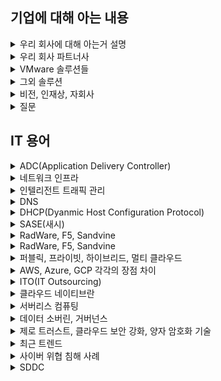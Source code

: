 ## 기업에 대해 아는 내용

<details markdown = "1">
<summary>우리 회사에 대해 아는거 설명</summary>
오픈베이스는 글로벌 No.1 솔루션들과 자체 노하우를 기반으로 하이브리드 클라우드 및 클라우드 시큐리티의 컨설팅, 설계, 구축, 빌링까지 토탈 서비스를 제공하는 기업입니다.<br>
주요 사업 부문으로는 하이브리드 및 멀티클라우드, 네트워크 보안 솔루션, ADC 및 네트워크 인프라, ITO 서비스를 제공 드리고 있습니다.
여기서 클라우드 솔루션 같은 경우에는 오픈베이스만의 전문 기술력과 인력을 기반으로 고객분들의 워크로드를 정확하게 파악하고, AWS, 애저, 브로드컴(여기 속한 VMWare는 프라이빗 클라우드 선두), 네이버 클라우와 같이 업계 선두 기업과의 파트너십을 체결하여 퍼블릭과 프라이빗을 아우르는 서비스를 제공드리고 있습니다.<br> 
<br>
(컨설팅 및 마이그레이션 서비스, 브로드컴의 VMWare VSphere(데이터 센터를 클라우드 컴퓨팅 인프라로 전환하는 솔루션),NSX(Vmware의 네트워크 가상화 및 보안 플랫폼), VSAN(로컬 물리 스토리지를 가상화하여, 스토리지 풀로 변환), ARIA(AI 지원 인프라 및 App), 탄주(멀티 클라우드 애플리케이션 개발 및 배포 플랫폼) 판매. F5 사의 Big ip(하이브리드 및 멀티클라우드 환경에서의 보안과 가용성 보장 솔루션), AWS 컨설팅 및 구축 사업, 알트 로직 사의 MDR(Managed Detection and REsponse) 서비스 판매. SaaS 환경의 기업 데이터 보호를 위한 FortiCASB 판매 등<br>
<br>
보안 솔루션은 빠르게 변화하는 보안 위협에 대응하기 위해 Anti-APT나 Anti-DDoS, WAF,SSL 암복호화, 웹 어플리케이션 공격 방어와 같은 솔루션을 제공드리고 있습니다. 특히 Fortinet(포티넷), Trellix(트렐릭스), Logpresso와 같은 우수한 벤더들과 협력하여 고객분들에게 맞춤형 보안 컨설팅 및 기술 지원 서비스를 제공하고 있습니다.
<br>
(수산 아이엔티의 암호화 트래픽 추적 솔루션과, 시스코 솔루션도 판다)<br>
<br>
네트워크 인프라 분야에서는 국내 최초로 ADC 사업을 시작한 경험과 역량을 기반으로, L2부터 L7까지 전반적인 네트워크 인프라 솔루션과 인텔리전트 트래픽 관리, 그리고 SASE(새시) 같은 최신 보안 기술까지 종합적으로 제공드리고 있습니다<br> 
특히 네트워크 솔루션 공급 관련해서는 라드웨어, F5, Sandvine와 같은 글로벌 파트너와 함께 맞춤형 서비스를 제공드리고 있습니다.<br>
<br>
ITO 서비스는 오픈베이스만의 ITO 방법론과 노하우를 기반으로, 국제 표준에 적합할 뿐만아니라 효율적이고 안정된 서비스를 제공드리고 있습니다.<br> 
<br>
이 외에도 오픈베이스만의 기술력을 기반으로 ADC를 통합적으로 관리할 수 있는 ADCSmart, APT 탐지 시스템과의 연동을 통해 위협 정보를 실시간으로 공유 및 관리할 수 있는 TARGOS(타르고스),그리고 AI를 접목한 원격 보안관제 서비스를 제공하고 있습니다.<br>
<br>
</details>


<details markdown = "1">
<summary>우리 회사 파트너사</summary>
퍼블릭 클라우드 부문 : AWS, 애저, 네이버 및 케이티 클라우드<br>
프라이빗 클라우드 부문 : VMware, Dell 테크놀로지스<br>
보안 쪽 관련해서는 카본 블렉이나, 포티넷, 얼럿 로직 제품들 판매<br>
</details>

<details markdown = "1">
<summary>VMware 솔루션들</summary>
VSphere는 서버 가상화를 통해 클라우드 인프라로 전환하는 것을 돕는 도구<br>
VSAN : 로컬 디스크를 합하여 공유 스토리지를 구성하는 서비스<br>
NSX : 가상화별 세분화된 보안을 제공하는 서비스<br>
VMware Log insight : 인프라 및 App 위한 지능형 로그 관리<br>
VRealize Network Insight : 물리적 가상 네트워크 통합하고 가시성 확보, 성능 및 가용성 개선에 도움주는 서비스<br>
VRealize Automation : 서버 자동화 및 프로비저닝 속도 향상<br>
VMWare Tanzu : 컨테이너·쿠버네티스를 중심으로 멀티클라우드 앱 개발·운영을 지원하는 플랫폼<br> 
VMware Horizon : VDI(가상 데스크톱 인프라) 통한 업무 연속성 및 가상화 인프라 풀스택 제공<br>  
<br>
</details>

<details markdown = "1">
<summary>그외 솔루션</summary>
SD-WAN 분야 리더 VelouCloud 제품 판매 (VMware SD-WAN의 구성요소, 소프트웨어로 트래픽을 제어하고 최적화하는 차세대 WAN(광역 네트워크 기술) 기술)<br>
WorkSpace One : 디바이스 통합 보안관리 및 어플 관리 <br>
Carbon Black 제품 : 클라우드 네이티브 엔드포인트 보호 분야 리더<br>
포티넷 제품 : 차세대 보안 솔루션 제공<br>
얼럿 로직 제품 : MDR 선두 주자로, 차세대 위협 관리 시스템 제공<br>
<br>
</details>

<details markdown = "1">
<summary>비전, 인재상, 자회사</summary>
고객의 디지털 전환 여정과 성공을 함께하는 기업으로 고객의 행복과 성장을 도우며 사회적 가치를 창출한다.<br>
고객 중심, 실행, 신용<br>
데이터 전문기업 데이터솔루션, 보안 관련 전문 기업인 시큐웨이브, 그리고 오픈 인텔스가 있음<br>
</details>

<details markdown = "1">
<summary>질문</summary>
제가 이일 맡는다면 어떤 솔루션을 주로 담당할지?<br>
기업 영업 본부, 금융영업 본부, 전략보안영업 본부, CNS(Cloud & Network Service) 영업 본부, 디지털 영업 본부, SDI 영업 본부<br>
</details>

## IT 용어
<details markdown = "1">
<summary>ADC(Application Delivery Controller)</summary>
애플리케이션의 트래픽을 지능적으로 분산,보안,최적화하는 장비나 소프트웨어(일종의 고급 로드 밸런서)<br>
-> L4, L7 로드밸런싱, SSL 종료, 애플리케이션 가속화(캐싱,압축), App의 방화벽 연계, 헬스체킹 및 모니터링<br>
<br>
</details>

<details markdown = "1">
<summary>네트워크 인프라</summary>
데이터 통신을 가능하게 하는 장비의 집합)<br>
-> 라우터(IP 주소를 기반으로 패킷을 목적지에 전달, 다른 네트워크 끼리 연결 담당)<br>
, 스위치(MAC 주소를 기반으로 패킷을 목적지에 전달, 같은 네트워크 안의 장비끼리 데이터 교환)<br>
,방화벽, 무선 AP, 케이블, 네트워크 보안장비 등<br>
<br>
</details>

<details markdown = "1">
<summary>인텔리전트 트래픽 관리</summary>
트래픽을 단순히 분산하는 것이 아니라, 종류 우선순위 패턴 분석해서 지능적으로 처리<br>
<br>
</details>

<details markdown = "1">
<summary>DNS</summary>
도메인 이름을 IP로 변환<br>
</details>

<details markdown = "1">
<summary>DHCP(Dyanmic Host Configuration Protocol)</summary>
네트워크에 연결된 장치들에게 IP 주소와 기타 네트워크 설정을 자동으로 할당하는 프로토콜
</details>

<details markdown = "1">
<summary>SASE(새시)</summary>
네트워크와 보안 기능을 클라우드 기반으로 통합해서, 사용자나 디바이스가 어디에 있든지 엣지 지점을 통해서 안전하고 빠르게 APP에 접근할 수 있도록 해주는 아키택처
</details>

<details markdown = "1">
<summary>RadWare, F5, Sandvine</summary>
라드웨어, 에프파이브, 샌드바인 모두 글로벌 SW 회사<br>
라드웨어는 데이터센터 용 애플리케이션 보안 및 전송 솔루션 분야 글로벌 리더(디도스, 애플리케이션 보안)<br>
에프파이브는 로드밸런싱 관련 솔루션 글로벌 리더(대표 제품 : BIG IP)<br>
샌드바인은 네트워크 트래픽 분석이나 제어 관련 글로벌 리더<br>
</details>

<details markdown = "1">
<summary>RadWare, F5, Sandvine</summary>
라드웨어, 에프파이브, 샌드바인 모두 글로벌 SW 회사<br>
라드웨어는 데이터센터 용 애플리케이션 보안 및 전송 솔루션 분야 글로벌 리더(디도스, 애플리케이션 보안)<br>
에프파이브는 로드밸런싱 관련 솔루션 글로벌 리더(대표 제품 : BIG IP)<br>
샌드바인은 네트워크 트래픽 분석이나 제어 관련 글로벌 리더<br>
</details>

<details markdown = "1">
<summary>퍼블릭, 프라이빗, 하이브리드, 멀티 클라우드</summary>
퍼블릭은 AWS,애저,GCP와 같은 CSP가 인터넷을 통해 리소스를 제공하는 클라우드를 뜻합니다.<br>
-> 보통 스타트업, 빠르게 실험 배포 해야되는 경우. 대규모 사용자 트래픽 대응하거나, 계절/이벤트 성 수요 변화가 큰 서비스<br>
<br>
프라이빗은 온프레미스나 전용 데이터 센터 위에 구성하여, 한 조직이 전용으로 쓰는 클라우드 환경<br>
-> 독립되어 있어 보안이나 컴플라이언스 강화 기능(금융 국방 공공 등)<br>
<br>
하이브리드 클라우드는 퍼블릭 프라이빗 클라우드를 연동해서 구성한 환경(필요한 부분 퍼블릭, 민감한 부분은 프라이빗)<br>
-> 유연성(급한 워크로드는 퍼블릭, 보안 데이터는 프라이빗)<br>
-> 온프레미스 자산이 많아서 한번에 못 옮길때, 민감 데이터 내부에 비 핵심 데이터는 퍼블릭에, 컴플라이언스 요구와 클라우드 만의 장점을 동시에 활용 하고자 할때<br>
<br>
멀티 클라우드는 2개 이상의 퍼블릭 클라우드 결합해서 사용<br>
-> 클라우드 상에 HA(고가용성) 구성, CSP 특장점 들을 결합, 여러 CSP에서 최고의 가격대비 성능의 조합 사용<br>
<br>
하이브리드 멀티 클라우드는 여러 퍼블릭 클라우드와 프라이빗 클라우드를 조합해서 사용하는 클라우드 환경<br>
</details>

<details markdown = "1">
<summary>AWS, Azure, GCP 각각의 장점 차이</summary>
AWS는 인프라에 강하고, 애저는 인증 및 호환, GCP는 빅데이터나 AI 관련 해서 장점을 가짐<br>
-> 클라우드 도입 시 가장 중요한 것은 워크로드(애플리케이션)의 특성을 정확히 파악(DB, App, 서비스 등)<br>
-> 구동 방식에 따라 어떤 인스턴스 타입을 사용하고, 네트워크 구성은 어떻게 하고, 스토리지 성능/용량은 어느 정도가 적합하고, 보안 컴플라이언스 요구는 어떤지 완전 달라짐<br>
-> ex) 트래픽이 폭주하는 경우 여러 AZ 배포로 고 가용성, 빠른 오토스케일링, 데이터 오래 저장하는 백업 시스템은 저비용 스토리지(S3 Glacier) 사용 등<br>
</details>

<details markdown = "1">
<summary>ITO(IT Outsourcing)</summary>
기업의 IT 자원(인력,시스템,운영)을 외부 업체에 위탁하는 것<br>
-> 최적화된 IT 프로세스 기반의 운영, IT 기획 및 고도화 방향 수립, 전문 관리 시스템을 활용한 표준화된 서비스 수행, 클라우드 운영 서비스<br>
-> SI나 진단 컨설팅, IT 서비스 통합 관제 구축<br>
</details>

<details markdown = "1">
<summary>클라우드 네이티브란</summary>
클라우드 호나경에서 최적의 성능과 유연성을 발휘하도록 설계된 애플리케이션 개발 및 운영 <br>
-> 핵심 특징으로는 MSA, 컨테이너, CI/CD 파이프라인, 자동 확장, 장애 복구, 무중단 배포<br>
</details>

<details markdown = "1">
<summary>서버리스 컴퓨팅</summary>
개발자가 서버 인프라에 신경을 쓰지않고, 비즈니스 로직 작성에 집중하는 그런 일종의 아키텍처<br>
</details>

<details markdown = "1">
<summary>데이터 소버린, 거버넌스</summary>
소버린은 데이터 주권으로, 데이터가 저장된 물리적 국가의 법과 규제에 따라야 한다는 뜻.<br>
거버넌스는 데이터의 품질 관리, 접근 권한, 보안 같은 것을 정하고 유지하는 정책과 절차<br>
</details>

<details markdown = "1">
<summary>제로 트러스트, 클라우드 보안 강화, 양자 암호화 기술 </summary>
1. 네트워크의 안에 있든 밖에 있든, 무조건 검증하고 최소한의 권한만 부여한다는 개념<br>
-> 재택 근무, 클라우드 환경에 필수적인 보안 개념으로 VPN 처럼 네트워크 내부를 안전하다 가정하는 기존 모델을 보완한 모델<br>
<br>
2. 클라우드 보안 강화는, 퍼블릭 하이브리드 멀티클라우드 환경에서 데이터, 워크로드, 계정 접근, 네트워크까지 종합적으로 보안하는 것<br>
-> 데이터 암호화, 접근제어(IAM, MFA), 로그 모니터링, 워크로드 보안(서버리스 컨테이너 포함)<br>
<br>
3. 양자 역학 원리 통해 이론적으로 해킹 불가능한 암호 체계 구축<br>
</details>

<details markdown = "1">
<summary>최근 트렌드</summary>
DX가 가속화되면서 AI, 빅데이터, 클라우드 기반 비즈니스 혁신이 활발해짐.<br>
</details>

<details markdown = "1">
<summary>사이버 위협 침해 사례</summary>
최근 이스라엘과 이란이 서로, SMS 스푸핑이나, 메세징 앱을 조작하거나, AI를 통해 조작된 영상을 확산하는 상황이 있었음<br>
SKT에서 데이터센터 서버가 공격받아 전화번호나 가입자 식별키와 같은 유심 정보가 유출됨<br>
</details>

<details markdown = "1">
<summary>SDDC</summary>
소프트웨어로 정의된 데이터 센터.데이터 센터 안에 있는 서버, 스토리지, 네트워크, 보안 같은 자원을 소프트웨어로 가상화해서 하드웨어에 묶이지 않고 소프트웨어로 관리 제어하겠다는 개념
</details>


















